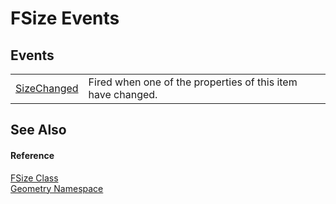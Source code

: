 # FSize Events




## Events
<table>
<tr>
<td><a href="4fa6f6a3-12ed-b3c5-0f06-8a58cf4b1ece.md">SizeChanged</a></td>
<td>Fired when one of the properties of this item have changed.</td></tr>
</table>

## See Also


#### Reference
<a href="874ff940-d870-2c1b-9340-d4c6c7e3a9b8.md">FSize Class</a>  
<a href="eb409b48-e279-bdb4-daf3-3196b72d55a2.md">Geometry Namespace</a>  
